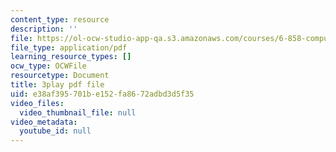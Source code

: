 ```yaml
---
content_type: resource
description: ''
file: https://ol-ocw-studio-app-qa.s3.amazonaws.com/courses/6-858-computer-systems-security-fall-2014/e38af395701be152fa8672adbd3d5f35_XMEFdofERLI.pdf
file_type: application/pdf
learning_resource_types: []
ocw_type: OCWFile
resourcetype: Document
title: 3play pdf file
uid: e38af395-701b-e152-fa86-72adbd3d5f35
video_files:
  video_thumbnail_file: null
video_metadata:
  youtube_id: null
---
```

